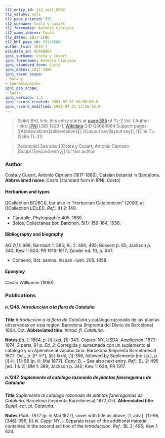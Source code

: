 ```yaml
---
tl2_entry_id: tl2_vol1_0692
tl2_volume: vol1
tl2_page_printed: 555
tl2_surname: Costa y Cuxart
tl2_forenames: Antonio Cipriano
tl2_name_abbrev: Costa
tl2_dates: 1817-1886
tl2_bhl_page_id: 33120686
author_lsid: 1823-1
wikidata_id: Q5698064
ipni_surname: Costa y Cuxart
ipni_forenames: Antonio Cipriano
ipni_standard_form: Costa
ipni_dates: 1817-1886
ipni_taxon_scope: 
- Botany
- Spermatophytes
ipni_geo_scope: 
- Spain
ipni_version: 1.2
ipni_record_created: 2003-07-02 00:00:00.0
ipni_record_modified: 2008-04-21 11:26:58.0
---
```


> [!cite] BHL link: this entry starts at [page 555](https://www.biodiversitylibrary.org/page/33120686) of TL-2 Vol. I
> Author links: [IPNI](https://www.ipni.org/a/1823-1) LSID 1823-1, [Wikidata](https://www.wikidata.org/wiki/Q5698064) QID Q5698064
> Support pages: [[Abbreviations|abbreviations]], [[Layout key|layout key]], [[Cite TL-2|cite TL-2]]

> [!example] See also [[Costa y Cuxart, Antonio Cipriano (Suppl.)|second entry]] for this author

### Author

Costa y Cuxart, Antonio Cipriano (1817-1886), Catalan botanist in Barcelona. 
**Abbreviated name**: *Costa* \[standard form in IPNI: *Costa*\]

#### Herbarium and types

[[Collection BC|BC]], but also in "Herbarium Catalonicum" (2000) at [[Collection LE|LE]].
*Ref*.: IH 2: 140.
- Candolle, Phytographie 405. 1880.
- Bolos, Collectanea bot. Barcinon. 5(1): 159-164. 1956.

#### Bibliography and biography

AG 2(1): 668; Barnhart 1: 385; BL 2: 490, 495; Bossert p. 85; Jackson p. 340; Kew 1: 624; PR 1916-1917; Zander ed. 10, p. 647.
- Colmeiro, Bot. penins. hispan.-lusit. 206. 1858.

#### Eponymy

*Costia* Willkomm (1860).

### Publications

##### n.1246. Introduccion a la flora de Cataluña

**Title**
*Introduccion a la flora de Cataluña* y catálogo razonado de las plantas observadas en esta region. Barcelona (Imprenta del Diario de Barcelona) 1864. Oct.
**Abbreviated title**: *Introd. fl. Cataluña*.

**Notes**
*Ed. 1*: 1864, p. \[i\]-lxxi, \[1\]-343. *Copies*: NY, USDA.
*Ampliacion*: 1873-1874, 2 parts, 91 p.
*Ed. 2*: Corregida y aumentada con un suplemento al catalogo y un Apéndice al vocabu lario. Barcelona (Imprenta Barcelonesa) 1877. Oct., p. \[i\*-iii\*\], \[iii\]-lxxiii, \[1\]-356, followed by Suplemento (no t.p.), p. \[i\]-iii, \[1\]-96 (p. iii: Mai 1877). *Copy*: B. – See also next entry.
*Ref*.: BL 2: 495 \[ed. 1 & 2\]; BM 1: 389; Jackson p. 340; Kew 1: 624; PR 1917.

##### n.1247. Suplemento al catalogo razonado de plantas fanerogamas de Cataluña

**Title**
*Suplemento al catalogo razonado de plantas fanerogamas de Cataluña*. Barcelona (Imprenta Barcelonesa) 1877. Oct.
**Abbreviated title**: *Suppl. cat. pl. Cataluña*.

**Notes**
*Publ*.: 1877 (p. ii: Mai 1877), cover with title as above, \[1, adv.\], \[1\]-96, \[346\]-356, \[i\]-iii. *Copy*: NY. – Separate issue of the additional material contained in the second edi tion of the *Introduccion*.
*Ref*.: BL 2: 495; Kew 1: 624.

